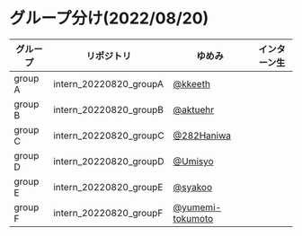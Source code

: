 # グループ分け(2022/08/20)

| グループ    | リポジトリ | ゆめみ                                                    | インターン生 |
|---------| --- |--------------------------------------------------------| --- |
| group A | intern_20220820_groupA | [@kkeeth](https://github.com/kkeeth)                   |  |
| group B | intern_20220820_groupB | [@aktuehr](https://github.com/aktuehr)                 |  |
| group C | intern_20220820_groupC | [@282Haniwa](https://github.com/282Haniwa)             |  |
| group D | intern_20220820_groupD | [@Umisyo](https://github.com/Umisyo)                   |  |
| group E | intern_20220820_groupE | [@syakoo](https://github.com/syakoo)                   |  |
| group F | intern_20220820_groupF | [@yumemi-tokumoto](https://github.com/yumemi-tokumoto) |  |
